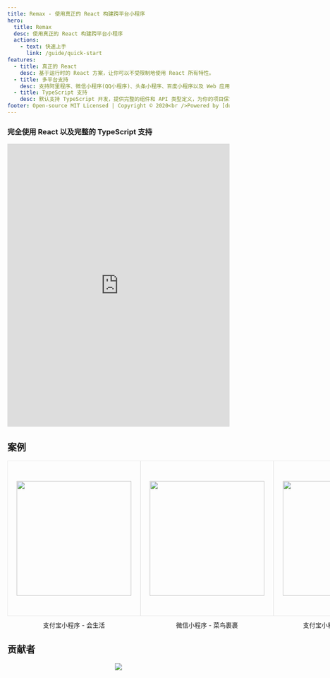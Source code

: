```yaml
---
title: Remax - 使用真正的 React 构建跨平台小程序
hero:
  title: Remax
  desc: 使用真正的 React 构建跨平台小程序
  actions:
    - text: 快速上手
      link: /guide/quick-start
features:
  - title: 真正的 React
    desc: 基于运行时的 React 方案，让你可以不受限制地使用 React 所有特性。
  - title: 多平台支持
    desc: 支持阿里程序、微信小程序(QQ小程序)、头条小程序、百度小程序以及 Web 应用的开发。
  - title: TypeScript 支持
    desc: 默认支持 TypeScript 开发，提供完整的组件和 API 类型定义，为你的项目保驾护航
footer: Open-source MIT Licensed | Copyright © 2020<br />Powered by [dumi](https://d.umijs.org/)
---
```


### 完全使用 React 以及完整的 TypeScript 支持

<p align="center">
  <iframe width="100%" height="641" style="border:none;" src="https://herbox-embed.alipay.com/p/Remax/remax-examples-todo?defaultOpenedFiles=src/pages/index/index.tsx" ></iframe>
</p>

## 案例

<div style="display:flex;flex-direction:row;align-items:center;justify-content:space-around;width: 100%;">
  <div style="display:flex;flex-direction:column;align-items:center;justify-content:center;">
    <div style="display:flex;flex-direction:column;align-items:center;justify-content:center;border: 1px solid #eaeaea;width:300px;height:350px;">
      <img width="260" src="https://gw.alipayobjects.com/mdn/rms_a6d2d8/afts/img/A*TL6QQqiR3LMAAAAAAAAAAAAAARQnAQ" />
    </div>
    <span style="margin-top:10px">支付宝小程序 - 会生活</span>
  </div>
  <div style="display:flex;flex-direction:column;align-items:center;justify-content:center;">
    <div style="display:flex;flex-direction:column;align-items:center;justify-content:center;border: 1px solid #eaeaea;width:300px;height:350px;">
      <img width="260" src="https://gw.alipayobjects.com/mdn/rms_a6d2d8/afts/img/A*KAd0RKNmPM4AAAAAAAAAAABkARQnAQ" />
    </div>
    <span style="margin-top:10px">微信小程序 - 菜鸟裹裹</span>
  </div>
  <div style="display:flex;flex-direction:column;align-items:center;justify-content:center;">
    <div style="display:flex;flex-direction:column;align-items:center;justify-content:center;border: 1px solid #eaeaea;width:300px;height:350px;">
      <img width="260" src="https://gw.alipayobjects.com/mdn/rms_a6d2d8/afts/img/A*BLCUQ4lkwIgAAAAAAAAAAABkARQnAQ" >
    </div>
    <span style="margin-top:10px">支付宝小程序 - 爱情对对碰</span>
  </div>
</div>

## 贡献者

<p align="center">
  <a href="https://github.com/remaxjs/remax/graphs/contributors">
    <img src="https://opencollective.com/remax/contributors.svg?width=890&button=false" />
  </a>
</p>
